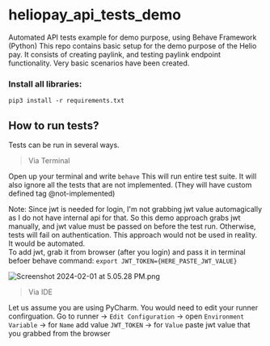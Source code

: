 # heliopay_api_tests_demo
Automated API tests example for demo purpose, using Behave Framework (Python)
This repo contains basic setup for the demo purpose of the Helio pay. It consists of
creating paylink, and testing paylink endpoint functionality. 
Very basic scenarios have been created. 


### Install all libraries: 
`pip3 install -r requirements.txt`

## How to run tests?
Tests can be run in several ways. 
>Via Terminal 

Open up your terminal and write `behave`
This will run entire test suite. 
It will also ignore all the tests that are not implemented. (They will have custom defined tag @not-implemented)

Note: Since jwt is needed for login, I'm not grabbing jwt value automagically as I do not have internal api for that.
So this demo approach grabs jwt manually, and jwt value must be passed on before the test run. 
Otherwise, tests will fail on authentication. This approach would not be used in reality. It would be automated.  
To add jwt, grab it from browser (after you login) and pass it in terminal befoer behave command: 
`export JWT_TOKEN={HERE_PASTE_JWT_VALUE}`

![Screenshot 2024-02-01 at 5.05.28 PM.png](..%2F..%2F..%2F..%2FDesktop%2FScreenshot%202024-02-01%20at%205.05.28%20PM.png)



>Via IDE

Let us assume you are using PyCharm. You would need to edit your runner confirguation. 
Go to runner -> `Edit Configuration` -> open `Environment Variable` -> for `Name` add value `JWT_TOKEN` -> for `Value` paste jwt value that you grabbed from the browser